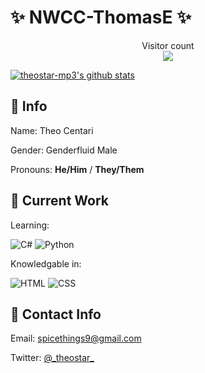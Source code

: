 # ✨ NWCC-ThomasE ✨
<p align="center"> 
  Visitor count<br>
  <img src="https://profile-counter.glitch.me/NWCC-ThomasE/count.svg" />
</p>

[![theostar-mp3's github stats](https://github-readme-stats.vercel.app/api?username=theostar-mp3)](https://github.com/theostar-mp3/github-readme-stats)

## 💬 Info
Name: Theo Centari

Gender: Genderfluid Male

Pronouns: **He/Him** / **They/Them**

## 💬 Current Work
Learning:

![C#](https://img.shields.io/badge/-CSharp-000000?style=flat&logo=c-sharp) ![Python](https://img.shields.io/badge/-Python-000000?style=flat&logo=python)



Knowledgable in: 

![HTML](https://img.shields.io/badge/-HTML5-000000?style=flat&logo=html5) ![CSS](https://img.shields.io/badge/-CSS-000000?style=flat&logo=css-wizardry)

## 💬 Contact Info
Email: spicethings9@gmail.com

Twitter: [@\_theostar_](https://twitter.com/_theostar_)

<!--
**NWCC-ThomasE/nwcc-thomase** is a ✨ _special_ ✨ repository because its `README.md` (this file) appears on your GitHub profile.

Here are some ideas to get you started:

- 🔭 I’m currently working on ...
- 🌱 I’m currently learning ...
- 👯 I’m looking to collaborate on ...
- 🤔 I’m looking for help with ...
- 💬 Ask me about ...
- 📫 How to reach me: ...
- 😄 Pronouns: ...
- ⚡ Fun fact: ...
-->

